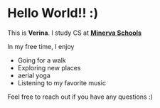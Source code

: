 # Hello World!! :)

This is **Verina**. I study CS at **[Minerva Schools](https://www.minerva.kgi.edu/)**

In my free time, I enjoy

- Going for a walk
- Exploring new places
- aerial yoga
- Listening to my favorite music

Feel free to reach out if you have any questions :)
